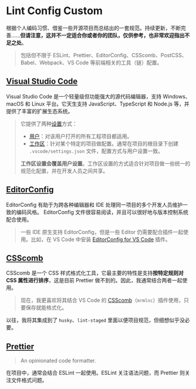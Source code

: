# Lint Config Custom

根据个人编码习惯、借鉴一些开源项目而总结出的一套规范。持续更新，不断完善......**但请注意，这并不一定适合你或者你的团队，仅供参考，也非常欢迎指出不足之处**。

> 包括但不限于 ESLint、Prettier、EditorConfig、CSScomb、PostCSS、Babel、Webpack、VS Code 等前端相关的工具（链）配置。

## [Visual Studio Code](https://code.visualstudio.com/)

Visual Studio Code 是一个轻量级但功能强大的源代码编辑器，支持 Windows、macOS 和 Linux 平台。它天生支持 JavaScript、TypeScript 和 Node.js 等，并提供了丰富的扩展生态系统。

> 它提供了两种[设置](https://code.visualstudio.com/docs/getstarted/settings)方式：
>
> - [用户]()：对该用户打开的所有工程项目都适用。
> - [工作区]()：针对某个特定的项目做配置。通常在项目的根目录下创建 `.vscode/settings.json` 文件，配置方式与用户设置一致。
>
> **工作区设置会覆盖用户设置**。工作区设置的方式适合针对项目做一些统一的规范化配置，并在开发人员之间共享。

## [EditorConfig](https://editorconfig.org/)

EditorConfig 有助于为跨各种编辑器和 IDE 处理同一项目的多个开发人员维护一致的编码风格。 EditorConfig 文件很容易阅读，并且可以很好地与版本控制系统配合使用。

> 一些 IDE 原生支持 EditorConfig，但是一些 Editor 仍需要配合插件一起使用。比如，在 VS Code 中安装 [EditorConfig for VS Code](https://marketplace.visualstudio.com/items?itemName=EditorConfig.EditorConfig) 插件。

## [CSScomb](https://github.com/csscomb/csscomb.js)

CSScomb 是一个 CSS 样式格式化工具，它最主要的特性是支持**按特定规则对 CSS 属性进行排序**，这是目前 Prettier 做不到的。因此，我通常结合两者一起使用。

> 现在，我更喜欢将其结合 VS Code 的 [CSScomb](https://marketplace.visualstudio.com/items?itemName=mrmlnc.vscode-csscomb)（`mrmlnc`）插件使用，只要保存就能格式化。

以往，我将其集成到了 `husky`、`lint-staged` 里面以便项目规范，但细想似乎没必要。

## [Prettier](https://prettier.io/)

> An opinionated code formatter.

在项目中，通常会结合 ESLint 一起使用。ESLint 关注语法问题，而 Prettier 则关注文件格式问题。